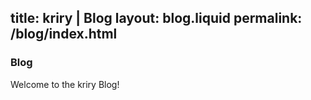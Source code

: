 title:  kriry | Blog
layout: blog.liquid
permalink: /blog/index.html
---

### Blog

Welcome to the kriry Blog! 


